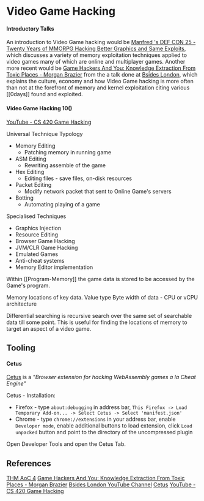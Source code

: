 # Video Game Hacking


#### Introductory Talks

An introduction to Video Game hacking would be [Manfred 's DEF CON 25 - Twenty Years of MMORPG Hacking Better Graphics and Same Exploits](https://www.youtube.com/watch?v=ZAUf_ygqsDo), which discusses a variety of memory exploitation techniques applied to video games many of which are online and multiplayer games. Another more recent would be [Game Hackers And You: Knowledge Extraction From Toxic Places - Morgan Brazier](https://www.youtube.com/watch?v=7-pa4M6lmUY) from the a talk done at [Bsides London](https://www.youtube.com/@SecuritybsidesOrgUk), which explains the culture, economy and how Video Game hacking is more often than not at the forefront of memory and kernel exploitation citing various [[0days]] found and exploited.

#### Video Game Hacking 10()

[YouTube - CS 420 Game Hacking](https://www.youtube.com/playlist?list=PLt9cUwGw6CYHKBH5OoR8M2ELGlNlrgBKl)

Universal Technique Typology
- Memory Editing
	- Patching memory in running game
- ASM Editing
	- Rewriting assemble of the game
- Hex Editing
	- Editing files - save files, on-disk resources 
- Packet Editing
	- Modify network packet that sent to Online Game's servers
- Botting 
	- Automating playing of a game

Specialised Techniques
- Graphics Injection
- Resource Editing
- Browser Game Hacking
- JVM/CLR Game Hacking
- Emulated Games
- Anti-cheat systems
- Memory Editor implementation

Within [[Program-Memory]] the game data is stored to be accessed by the Game's program.

Memory locations of key data.
Value type
Byte width of data - CPU or vCPU architecture



Differential searching is recursive search over the same set of searchable data till some point. This is useful for finding the locations of memory to target an aspect of a video game.



## Tooling

#### Cetus

[Cetus](https://github.com/Qwokka/Cetus) is a *"Browser extension for hacking WebAssembly games a la Cheat Engine"* 

Cetus - Installation:
- Firefox - type `about:debugging` in address bar, `This Firefox -> Load Temporary Add-on... -> Select Cetus -> Select 'manifest.json'` 
- Chrome - type `chrome://extensions` in your address bar, enable `Developer mode`, enable additional buttons to load extension, click `Load unpacked` button and point to the directory of the uncompressed plugin

Open Developer Tools and open the Cetus Tab.



## References

[THM AoC 4](https://tryhackme.com/room/adventofcyber4)
[Game Hackers And You: Knowledge Extraction From Toxic Places - Morgan Brazier](https://www.youtube.com/watch?v=7-pa4M6lmUY) 
[Bsides London YouTube Channel](https://www.youtube.com/@SecuritybsidesOrgUk)
[Cetus](https://github.com/Qwokka/Cetus)
[YouTube - CS 420 Game Hacking](https://www.youtube.com/playlist?list=PLt9cUwGw6CYHKBH5OoR8M2ELGlNlrgBKl)